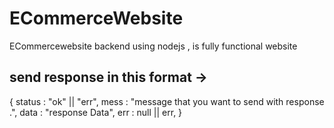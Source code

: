 # ECommerceWebsite
ECommercewebsite backend using nodejs  , is fully functional website 

## send response in this format ->
 <p>
  {
    status : "ok" || "err",
    mess : "message that you want to send with response .",
    data : "response Data",
    err : null || err,
  }
</p>

